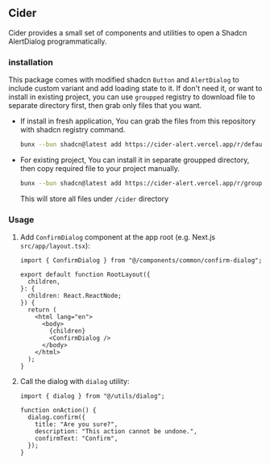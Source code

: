 ## Cider

Cider provides a small set of components and utilities to open a Shadcn AlertDialog programmatically.

### installation

This package comes with modified shadcn `Button` and `AlertDialog` to include custom variant and add loading state to it. If don't need it, or want to install in existing project, you can use `groupped` registry to download file to separate directory first, then grab only files that you want.

- If install in fresh application, You can grab the files from this repository with shadcn registry command.
   ```bash
   bunx --bun shadcn@latest add https://cider-alert.vercel.app/r/default.json
   ```
   
- For existing project, You can install it in separate groupped directory, then copy required file to your project manually.
   ```bash
   bunx --bun shadcn@latest add https://cider-alert.vercel.app/r/groupped.json
   ```
    This will store all files under `/cider` directory
### Usage

1. Add `ConfirmDialog` component at the app root (e.g. Next.js `src/app/layout.tsx`):

   ```tsx
   import { ConfirmDialog } from "@/components/common/confirm-dialog";

   export default function RootLayout({
     children,
   }: {
     children: React.ReactNode;
   }) {
     return (
       <html lang="en">
         <body>
           {children}
           <ConfirmDialog />
         </body>
       </html>
     );
   }
   ```

2. Call the dialog with `dialog` utility:

   ```tsx
   import { dialog } from "@/utils/dialog";

   function onAction() {
     dialog.confirm({
       title: "Are you sure?",
       description: "This action cannot be undone.",
       confirmText: "Confirm",
     });
   }
   ```

